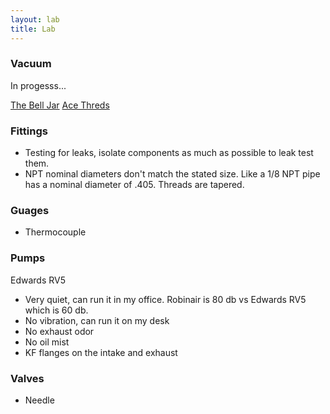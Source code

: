 ```yaml
---
layout: lab
title: Lab
---
```


### Vacuum

<div class="alert alert-danger">In progesss...</div>

[The Bell Jar](http://www.belljar.net/2011_csl_vacuum_overview.pdf)
[Ace Threds](http://www.belljar.net/vol11ace.pdf)

### <a id="fittings"></a> Fittings

- Testing for leaks, isolate components as much as possible to leak test them.
- NPT nominal diameters don't match the stated size. Like a 1/8 NPT pipe has a nominal diameter of .405. Threads are tapered.

### <a id="guages"></a> Guages

- Thermocouple

### <a id="pumps"></a> Pumps

Edwards RV5

- Very quiet, can run it in my office. Robinair is 80 db vs Edwards RV5 which is 60 db.
- No vibration, can run it on my desk
- No exhaust odor
- No oil mist
- KF flanges on the intake and exhaust

### <a id="valves"></a> Valves

- Needle